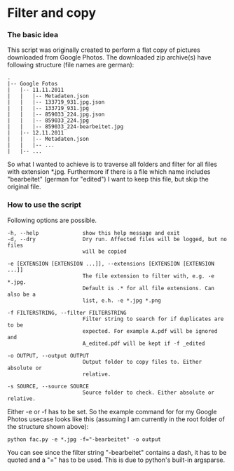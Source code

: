 # Filter and copy

### The basic idea
This script was originally created to perform a flat copy of pictures 
downloaded from Google Photos. The downloaded zip archive(s) have following 
structure (file names are german):  
  
    .
    |-- Google Fotos
    |   |-- 11.11.2011
    |   |   |-- Metadaten.json
    |   |   |-- 133719_931.jpg.json
    |   |   |-- 133719_931.jpg
    |   |   |-- 859033_224.jpg.json
    |   |   |-- 859033_224.jpg
    |   |   |-- 859033_224-bearbeitet.jpg
    |   |-- 12.11.2011
    |   |   |-- Metadaten.json
    |   |   |-- ...
    |   |-- ...                            

So what I wanted to achieve is to traverse all folders and filter for all files with
extension *.jpg. Furthermore if there is a file which name includes "bearbeitet" 
(german for "edited") I want to keep this file, but skip the original file. 

### How to use the script
Following options are possible.

    -h, --help              show this help message and exit
    -d, --dry               Dry run. Affected files will be logged, but no files
                            will be copied
                            
    -e [EXTENSION [EXTENSION ...]], --extensions [EXTENSION [EXTENSION ...]]
                            The file extension to filter with, e.g. -e *.jpg.
                            Default is .* for all file extensions. Can also be a
                            list, e.h. -e *.jpg *.png
                            
    -f FILTERSTRING, --filter FILTERSTRING
                            Filter string to search for if duplicates are to be
                            expected. For example A.pdf will be ignored and
                            A_edited.pdf will be kept if -f _edited
                            
    -o OUTPUT, --output OUTPUT
                            Output folder to copy files to. Either absolute or
                            relative.
                            
    -s SOURCE, --source SOURCE
                            Source folder to check. Either absolute or relative.

Either -e or -f has to be set. So the example command for for my Google Photos 
usecase looks like this (assuming I am currently in the root folder of the structure 
shown above):

    python fac.py -e *.jpg -f="-bearbeitet" -o output
    
You can see since the filter string "-bearbeitet" contains a dash, it has to be quoted 
and a "=" has to be used. This is due to python's built-in argsparse.
